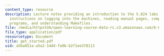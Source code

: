 ```yaml
---
content_type: resource
description: Lecture notes providing an introduction to the 5.824 labs, including
  instructions on logging into the machines, reading manual pages, compiling C/C++
  programs, and understanding Makefiles.
file: /media/https%3A/open-learning-course-data-rc.s3.amazonaws.com/6-824-distributed-computer-systems-engineering-spring-2006/a5ba851aa5a214ddfa9bb2f1ee378113_get_started.pdf
file_type: application/pdf
resourcetype: Document
title: get_started.pdf
uid: a5ba851a-a5a2-14dd-fa9b-b2f1ee378113
---
```

